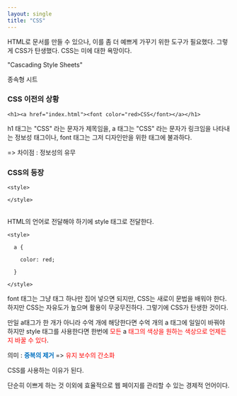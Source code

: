 ```yaml
---
layout: single
title: "CSS"
---
```


HTML로 문서를 만들 수 있으나, 이를 좀 더 예쁘게 가꾸기 위한 도구가 필요했다.
그렇게 CSS가 탄생했다. CSS는 미에 대한 욕망이다.

"Cascading Style Sheets"

종속형 시트

### CSS 이전의 상황

```
<h1><a href="index.html"><font color="red>CSS</font></a></h1>
```

h1 태그는 "CSS" 라는 문자가 제목임을,
a 태그는 "CSS" 라는 문자가 링크임을 나타내는 정보성 태그이나,
font 태그는 그저 디자인만을 위한 태그에 불과하다.

=> 차이점 : 정보성의 유무



### CSS의 등장

```
<style>

</style>
```
\
HTML의 언어로 전달해야 하기에 style 태그로 전달한다.


```
<style>

  a {

    color: red;

  }

</style>
```


font 태그는 그냥 태그 하나만 집어 넣으면 되지만,  CSS는 새로이 문법을 배워야 한다.
하지만 CSS는 자유도가 높으며 활용이 무궁무진하다.
그렇기에 CSS가 탄생한 것이다.

만일 a태그가 한 개가 아니라 수억 개에 해당한다면 수억 개의 a 태그에 일일이 바꿔야 하지만
style 태그를 사용한다면 한번에 <span style="color:rgb(255, 0, 0)">모든</span> a <span style="color:rgb(255, 0, 0)">태그의 색상을 원하는 색상으로 언제든지 바꿀 수 있다</span>.

의미 : **<span style="font-weight:bold; color:rgb(0, 112, 192)">중복의 제거</span>**
=> <span style="color:rgb(255, 0, 0)">유지 보수의 간소화</span>

CSS를 사용하는 이유가 된다.

단순히 이쁘게 하는 것 이외에 효율적으로 웹 페이지를 관리할 수 있는 경제적 언어이다.

